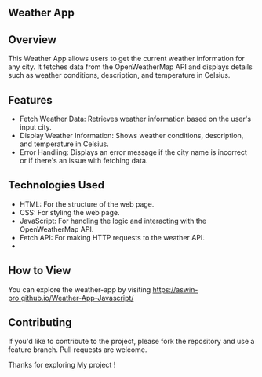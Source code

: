 ## Weather App
## Overview
This Weather App allows users to get the current weather information for any city. It fetches data from the OpenWeatherMap API and displays details such as weather conditions, description, and temperature in Celsius.

## Features
- Fetch Weather Data: Retrieves weather information based on the user's input city.
- Display Weather Information: Shows weather conditions, description, and temperature in Celsius.
- Error Handling: Displays an error message if the city name is incorrect or if there's an issue with fetching data.
  
## Technologies Used
- HTML: For the structure of the web page.
- CSS: For styling the web page.
- JavaScript: For handling the logic and interacting with the OpenWeatherMap API.
- Fetch API: For making HTTP requests to the weather API.
- 
## How to View
You can explore the weather-app by visiting https://aswin-pro.github.io/Weather-App-Javascript/

## Contributing

If you'd like to contribute to the project, please fork the repository and use a feature branch. Pull requests are welcome.

Thanks for exploring My project !
